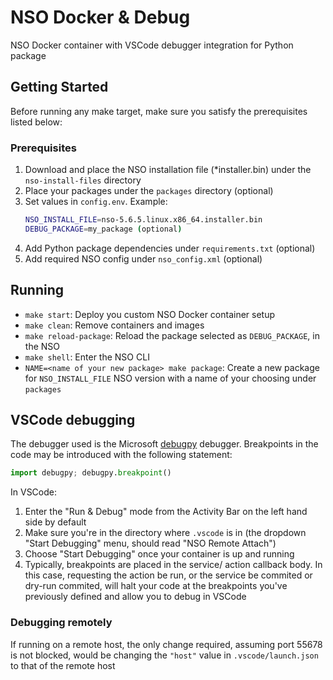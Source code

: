 # NSO Docker & Debug

NSO Docker container with VSCode debugger integration for Python package

## Getting Started

Before running any make target, make sure you satisfy the prerequisites listed below:

### Prerequisites

1. Download and place the NSO installation file (*installer.bin) under the ```nso-install-files``` directory
2. Place your packages under the ```packages``` directory (optional)
3. Set values in ```config.env```. Example:
    ```sh
    NSO_INSTALL_FILE=nso-5.6.5.linux.x86_64.installer.bin
    DEBUG_PACKAGE=my_package (optional)
    ```
4. Add Python package dependencies under ```requirements.txt``` (optional)
5. Add required NSO config under ```nso_config.xml``` (optional)

## Running

* ```make start```:
    Deploy you custom NSO Docker container setup
* ```make clean```:
    Remove containers and images
* ```make reload-package```:
    Reload the package selected as ```DEBUG_PACKAGE```, in the NSO
* ```make shell```:
    Enter the NSO CLI
* ```NAME=<name of your new package> make package```:
    Create a new package for ```NSO_INSTALL_FILE``` NSO version with a name of your choosing under ```packages```

## VSCode debugging

The debugger used is the Microsoft [debugpy](https://github.com/microsoft/debugpy) debugger. Breakpoints in the code may be introduced with the following statement:
```python
import debugpy; debugpy.breakpoint()
```
In VSCode:
1. Enter the "Run & Debug" mode from the Activity Bar on the left hand side by default
2. Make sure you're in the directory where ```.vscode``` is in (the dropdown "Start Debugging" menu, should read "NSO Remote Attach")
3. Choose "Start Debugging" once your container is up and running 
4. Typically, breakpoints are placed in the service/ action callback body. In this case, requesting the action be run, or the service be commited or dry-run commited, will halt your code at the breakpoints you've previously defined and allow you to debug in VSCode

### Debugging remotely
If running on a remote host, the only change required, assuming port 55678 is not blocked, would be changing the ```"host"``` value in ```.vscode/launch.json``` to that of the remote host
